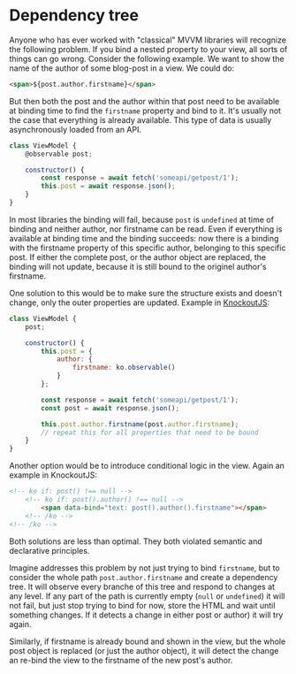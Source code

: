 # Dependency tree
Anyone who has ever worked with "classical" MVVM libraries will recognize the following problem. If you bind a nested property to your view, all sorts of things can go wrong. Consider the following example. We want to show the name of the author of some blog-post in a view. We could do:
```html
<span>${post.author.firstname}</span>
```
But then both the post and the author within that post need to be available at binding time to find the `firstname` property and bind to it. It's usually not the case that everything is already available. This type of data is usually asynchronously loaded from an API.
```javascript
class ViewModel {
    @observable post;

    constructor() {
        const response = await fetch('someapi/getpost/1');
        this.post = await response.json();
    }
}
```
In most libraries the binding will fail, because `post` is `undefined` at time of binding and neither author, nor firstname can be read. Even if everything is available at binding time and the binding succeeds: now there is a binding with the firstname property of this specific author, belonging to this specific post. If either the complete post, or the author object are replaced, the binding will not update, because it is still bound to the originel author's firstname.

One solution to this would be to make sure the structure exists and doesn't change, only the outer properties are updated. Example in [KnockoutJS](https://knockoutjs.com):
```javascript
class ViewModel {
    post;

    constructor() {
        this.post = {
            author: {
                firstname: ko.observable()
            }
        };

        const response = await fetch('someapi/getpost/1');
        const post = await response.json();

        this.post.author.firstname(post.author.firstname);
        // repeat this for all properties that need to be bound
    }
}
```

Another option would be to introduce conditional logic in the view. Again an example in KnockoutJS:
```html
<!-- ko if: post() !== null -->
    <!-- ko if: post().author() !== null -->
        <span data-bind="text: post().author().firstname"></span>
    <!-- /ko -->
<!-- /ko -->
```
Both solutions are less than optimal. They both violated semantic and declarative principles.

Imagine addresses this problem by not just trying to bind `firstname`, but to consider the whole path `post.author.firstname` and create a dependency tree. It will observe every branche of this tree and respond to changes at any level. If any part of the path is currently empty (`null` or `undefined`) it will not fail, but just stop trying to bind for now, store the HTML and wait until something changes. If it detects a change in either post or author) it will try again.

Similarly, if firstname is already bound and shown in the view, but the whole post object is replaced (or just the author object), it will detect the change an re-bind the view to the firstname of the new post's author.